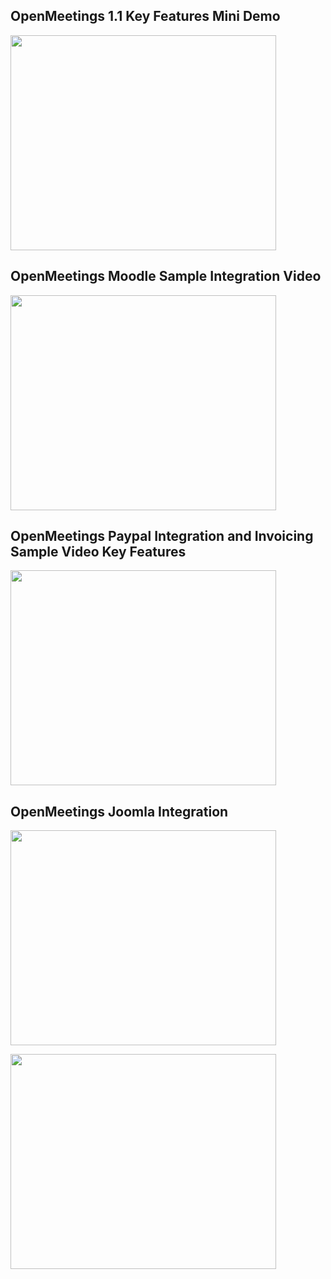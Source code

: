 ## OpenMeetings 1.1 Key Features Mini Demo ##

<a href='http://www.youtube.com/watch?feature=player_embedded&v=5a7-HFm8Ghs' target='_blank'><img src='http://img.youtube.com/vi/5a7-HFm8Ghs/0.jpg' width='425' height=344 /></a>


## OpenMeetings Moodle Sample Integration Video ##

<a href='http://www.youtube.com/watch?feature=player_embedded&v=pPgv7zkPXAk' target='_blank'><img src='http://img.youtube.com/vi/pPgv7zkPXAk/0.jpg' width='425' height=344 /></a>

## OpenMeetings Paypal Integration and Invoicing Sample Video Key Features ##

<a href='http://www.youtube.com/watch?feature=player_embedded&v=VUBwM4DRWG4' target='_blank'><img src='http://img.youtube.com/vi/VUBwM4DRWG4/0.jpg' width='425' height=344 /></a>


## OpenMeetings Joomla Integration ##

<a href='http://www.youtube.com/watch?feature=player_embedded&v=UBqoWBAPvIE' target='_blank'><img src='http://img.youtube.com/vi/UBqoWBAPvIE/0.jpg' width='425' height=344 /></a>

<a href='http://www.youtube.com/watch?feature=player_embedded&v=CZIoUOfsnoY' target='_blank'><img src='http://img.youtube.com/vi/CZIoUOfsnoY/0.jpg' width='425' height=344 /></a>